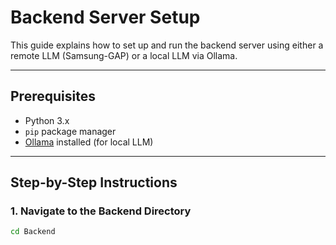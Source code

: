 # Backend Server Setup

This guide explains how to set up and run the backend server using either a remote LLM (Samsung-GAP) or a local LLM via Ollama.

---

## Prerequisites

- Python 3.x
- `pip` package manager
- [Ollama](https://ollama.com/) installed (for local LLM)

---

## Step-by-Step Instructions

### 1. Navigate to the Backend Directory

```bash
cd Backend
